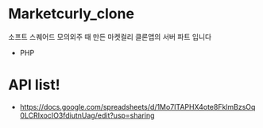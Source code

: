# Marketcurly_clone


소프트 스퀘어드 모의외주 때 만든 마켓컬리 클론앱의 서버 파트 입니다

  - PHP

# API list!

  - https://docs.google.com/spreadsheets/d/1Mo7ITAPHX4ote8FklmBzsOq0LCRIxocIO3fdiutnUag/edit?usp=sharing
